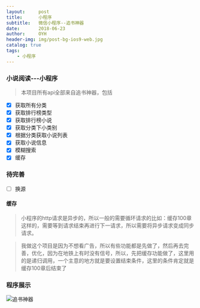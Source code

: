 ```yaml
---
layout:     post
title:      小程序
subtitle:   微信小程序--追书神器
date:       2018-06-23
author:     OYH
header-img: img/post-bg-ios9-web.jpg
catalog: true
tags:
    - 小程序
---
```


### 小说阅读---小程序
> 本项目所有api全部来自追书神器，包括

- [x] 获取所有分类
- [x] 获取排行榜类型
- [x] 获取排行榜小说
- [x] 获取分类下小类别
- [x] 根据分类获取小说列表
- [x] 获取小说信息
- [x] 模糊搜索
- [x] 缓存
### 待完善

- [ ] 换源
#### 缓存


> 小程序的http请求是异步的，所以一般的需要循环请求的比如：缓存100章这样的，需要等到请求结束再进行下一请求，所以需要将异步请求变成同步请求。

> 我做这个项目是因为不想看广告，所以有些功能都是先做了，然后再去完善，优化，因为在地铁上有时没有信号，所以，先把缓存功能做了，这里用的是递归调用，一个主意的地方就是要设置结束条件，这里的条件肯定就是缓存100章后结束了


### 程序展示
<img src="https://ouyinheng.github.io/img/wx/readme/wxReader.gif" alt="追书神器">
